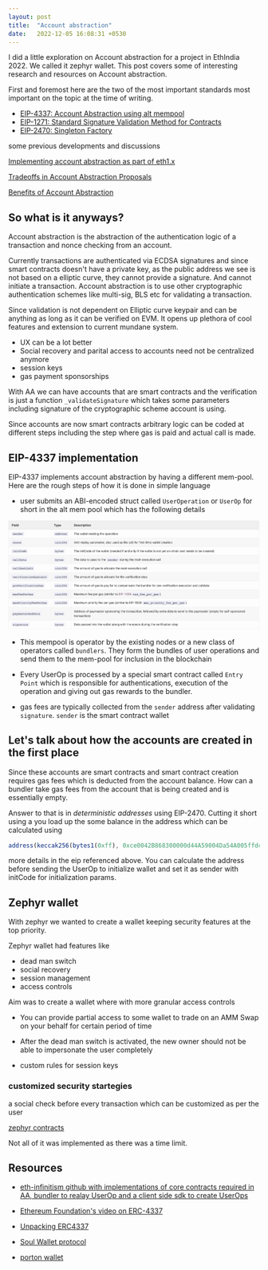 ```yaml
---
layout: post
title:  "Account abstraction"
date:   2022-12-05 16:08:31 +0530
---
```


I did a little exploration on Account abstraction for a project in EthIndia 2022. We called it zephyr wallet. This post covers some of interesting research and resources on Account abstraction.

First and foremost here are the two of the most important standards most important on the topic at the time of writing.

- [EIP-4337: Account Abstraction using alt mempool](https://eips.ethereum.org/EIPS/eip-4337)
- [EIP-1271: Standard Signature Validation Method for Contracts](https://eips.ethereum.org/EIPS/eip-1271)
- [EIP-2470: Singleton Factory](https://eips.ethereum.org/EIPS/eip-2470)

some previous developments and discussions

[Implementing account abstraction as part of eth1.x](https://ethereum-magicians.org/t/implementing-account-abstraction-as-part-of-eth1-x/4020)

[Tradeoffs in Account Abstraction Proposals](https://ethresear.ch/t/tradeoffs-in-account-abstraction-proposals/263)

[Benefits of Account Abstraction](https://hackmd.io/y7uhNbeuSziYn1bbSXt4ww?view)


## So what is it anyways?
Account abstraction is the abstraction of the authentication logic of a transaction and nonce checking from an account. 

Currently transactions are authenticated via ECDSA signatures and since smart contracts doesn't have a private key, as the public address we see is not based on a elliptic curve, they cannot provide a signature. And cannot initiate a transaction. Account abstraction is to use other cryptographic authentication schemes like multi-sig, BLS etc for validating a transaction.

Since validation is not dependent on Elliptic curve keypair and can be anything as long as it can be verified on EVM. It opens up plethora of cool features and extension to current mundane system.

- UX can be a lot better
- Social recovery and parital access to accounts need not be centralized anymore
- session keys
- gas payment sponsorships

With AA we can have accounts that are smart contracts and the verification is just a function `_validateSignature` which takes some parameters including signature of the cryptographic scheme account is using. 

Since accounts are now smart contracts arbitrary logic can be coded at different steps including the step where gas is paid and actual call is made.

## EIP-4337 implementation

EIP-4337 implements account abstraction by having a different mem-pool. Here are the rough steps of how it is done in simple language

* user submits an ABI-encoded struct called `UserOperation` or `UserOp` for short in the alt mem pool which has the following details

<img src="/images/posts/2022-12-05/user_op.png" />

* This mempool is operator by the existing nodes or a new class of operators called `bundlers`. They form the bundles of user operations and send them to the mem-pool for inclusion in the blockchain

* Every UserOp is processed by a special smart contract called `Entry Point` which is responsible for authentications, execution of the operation and giving out gas rewards to the bundler.

* gas fees are typically collected from the `sender` address after validating `signature`. `sender` is the smart contract wallet


## Let's talk about how the accounts are created in the first place

Since these accounts are smart contracts and smart contract creation requires gas fees which is deducted from the account balance. How can a bundler take gas fees from the account that is being created and is essentially empty.

Answer to that is in *deterministic addresses* using EIP-2470. Cutting it short using a you load up the some balance in the address which can be calculated using

```javascript
address(keccak256(bytes1(0xff), 0xce0042B868300000d44A59004Da54A005ffdcf9f, _salt, keccak256(_code)) << 96)
```

more details in the eip referenced above. You can calculate the address before sending the UserOp to initialize wallet and set it as sender with initCode for initialization params. 


## Zephyr wallet

With zephyr we wanted to create a wallet keeping security features at the top priority. 

Zephyr wallet had features like
- dead man switch
- social recovery
- session management
- access controls

Aim was to create a wallet where with more granular access controls

- You can provide partial access to some wallet to trade on an AMM Swap on your behalf for certain period of time

- After the dead man switch is activated, the new owner should not be able to impersonate the user completely

- custom rules for session keys

### customized security startegies
a social check before every transaction which can be customized as per the user

[zephyr contracts](https://github.com/ethCadets/secure-wallet-contracts)

Not all of it was implemented as there was a time limit.


## Resources

- [eth-infinitism github with implementations of core contracts required in AA, bundler to realay UserOp and a client side sdk to create UserOps ](https://github.com/eth-infinitism/)

- [Ethereum Foundation's video on ERC-4337](https://www.youtube.com/watch?v=xHWlJiL_iZA)

- [Unpacking ERC4337](https://frontier.tech/unpacking-erc-4337)

- [Soul Wallet protocol](https://github.com/proofofsoulprotocol)

- [porton wallet](https://github.com/nanjiangwill/porton-wallet)







